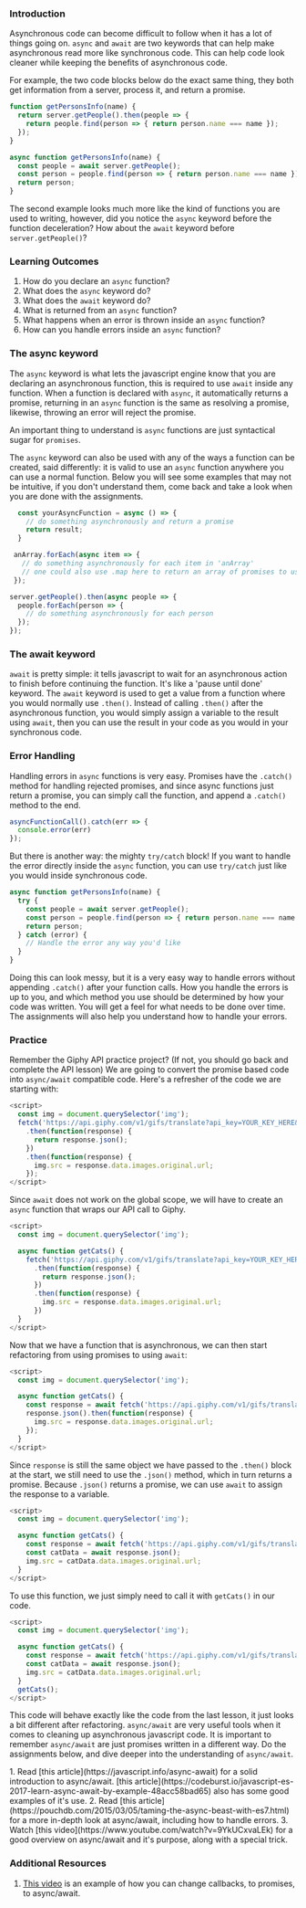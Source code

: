### Introduction
Asynchronous code can become difficult to follow when it has a lot of things going on. `async` and `await` are two keywords that can help make asynchronous read more like synchronous code. This can help code look cleaner while keeping the benefits of asynchronous code.

For example, the two code blocks below do the exact same thing, they both get information from a server, process it, and return a promise.

~~~javascript
function getPersonsInfo(name) {
  return server.getPeople().then(people => {
    return people.find(person => { return person.name === name });
  });
}
~~~

~~~javascript
async function getPersonsInfo(name) {
  const people = await server.getPeople();
  const person = people.find(person => { return person.name === name });
  return person;
}
~~~

The second example looks much more like the kind of functions you are used to writing, however, did you notice the `async` keyword before the function deceleration? How about the `await` keyword before `server.getPeople()`?

### Learning Outcomes
1. How do you declare an `async` function?
2. What does the `async` keyword do?
3. What does the `await` keyword do?
4. What is returned from an `async` function?
5. What happens when an error is thrown inside an `async` function?
6. How can you handle errors inside an `async` function?

### The async keyword
The `async` keyword is what lets the javascript engine know that you are declaring an asynchronous function, this is required to use `await` inside any function. When a function is declared with `async`, it automatically returns a promise, returning in an `async` function is the same as resolving a promise, likewise, throwing an error will reject the promise.

An important thing to understand is `async` functions are just syntactical sugar for `promises`.

The `async` keyword can also be used with any of the ways a function can be created, said differently: it is valid to use an `async` function anywhere you can use a normal function. Below you will see some examples that may not be intuitive, if you don't understand them, come back and take a look when you are done with the assignments.

~~~javascript
  const yourAsyncFunction = async () => {
    // do something asynchronously and return a promise
    return result;
  }
~~~

~~~javascript
 anArray.forEach(async item => {
   // do something asynchronously for each item in 'anArray'
   // one could also use .map here to return an array of promises to use with 'Promise.all()'
 });
~~~

~~~javascript
server.getPeople().then(async people => {
  people.forEach(person => {
    // do something asynchronously for each person
  });
});
~~~

### The await keyword
`await` is pretty simple: it tells javascript to wait for an asynchronous action to finish before continuing the function. It's like a 'pause until done' keyword. The `await` keyword is used to get a value from a function where you would normally use `.then()`. Instead of calling `.then()` after the asynchronous function, you would simply assign a variable to the result using `await`, then you can use the result in your code as you would in your synchronous code.

### Error Handling
Handling errors in `async` functions is very easy. Promises have the `.catch()` method for handling rejected promises, and since async functions just return a promise, you can simply call the function, and append a `.catch()` method to the end.

~~~javascript
asyncFunctionCall().catch(err => {
  console.error(err)
});
~~~

But there is another way: the mighty `try/catch` block! If you want to handle the error directly inside the `async` function, you can use `try/catch` just like you would inside synchronous code.

~~~javascript
async function getPersonsInfo(name) {
  try {
    const people = await server.getPeople();
    const person = people.find(person => { return person.name === name });
    return person;
  } catch (error) {
    // Handle the error any way you'd like
  }
}
~~~

Doing this can look messy, but it is a very easy way to handle errors without appending `.catch()` after your function calls. How you handle the errors is up to you, and which method you use should be determined by how your code was written. You will get a feel for what needs to be done over time. The assignments will also help you understand how to handle your errors.

### Practice
Remember the Giphy API practice project? (If not, you should go back and complete the API lesson) We are going to convert the promise based code into `async/await` compatible code. Here's a refresher of the code we are starting with:

~~~javascript
<script>
  const img = document.querySelector('img');
  fetch('https://api.giphy.com/v1/gifs/translate?api_key=YOUR_KEY_HERE&s=cats', {mode: 'cors'})
    .then(function(response) {
      return response.json();
    })
    .then(function(response) {
      img.src = response.data.images.original.url;
    });
</script>
~~~

Since `await` does not work on the global scope, we will have to create an `async` function that wraps our API call to Giphy.

~~~javascript
<script>
  const img = document.querySelector('img');

  async function getCats() {
    fetch('https://api.giphy.com/v1/gifs/translate?api_key=YOUR_KEY_HERE&s=cats', {mode: 'cors'})
      .then(function(response) {
        return response.json();
      })
      .then(function(response) {
        img.src = response.data.images.original.url;
      })
  }
</script>
~~~

Now that we have a function that is asynchronous, we can then start refactoring from using promises to using `await`:

~~~javascript
<script>
  const img = document.querySelector('img');

  async function getCats() {
    const response = await fetch('https://api.giphy.com/v1/gifs/translate?api_key=YOUR_KEY_HERE&s=cats', {mode: 'cors'});
    response.json().then(function(response) {
      img.src = response.data.images.original.url;
    });
  }
</script>
~~~

Since `response` is still the same object we have passed to the `.then()` block at the start, we still need to use the `.json()` method, which in turn returns a promise. Because `.json()` returns a promise, we can use `await` to assign the response to a variable.

~~~javascript
<script>
  const img = document.querySelector('img');

  async function getCats() {
    const response = await fetch('https://api.giphy.com/v1/gifs/translate?api_key=YOUR_KEY_HERE&s=cats', {mode: 'cors'});
    const catData = await response.json();
    img.src = catData.data.images.original.url;
  }
</script>
~~~

To use this function, we just simply need to call it with `getCats()` in our code.

~~~javascript
<script>
  const img = document.querySelector('img');

  async function getCats() {
    const response = await fetch('https://api.giphy.com/v1/gifs/translate?api_key=YOUR_KEY_HERE&s=cats', {mode: 'cors'});
    const catData = await response.json();
    img.src = catData.data.images.original.url;
  }
  getCats();
</script>
~~~

This code will behave exactly like the code from the last lesson, it just looks a bit different after refactoring. `async/await` are very useful tools when it comes to cleaning up asynchronous javascript code. It is important to remember `async/await` are just promises written in a different way. Do the assignments below, and dive deeper into the understanding of `async/await`.



<div class="lesson-content__panel" markdown="1">
1. Read [this article](https://javascript.info/async-await) for a solid introduction to async/await. [this article](https://codeburst.io/javascript-es-2017-learn-async-await-by-example-48acc58bad65) also has some good examples of it's use.
2. Read [this article](https://pouchdb.com/2015/03/05/taming-the-async-beast-with-es7.html) for a more in-depth look at async/await, including how to handle errors.
3. Watch [this video](https://www.youtube.com/watch?v=9YkUCxvaLEk) for a good overview on async/await and it's purpose, along with a special trick.
</div>

### Additional Resources
1. [This video](https://www.youtube.com/watch?v=COKdtOgopWQ) is an example of how you can change callbacks, to promises, to async/await.
